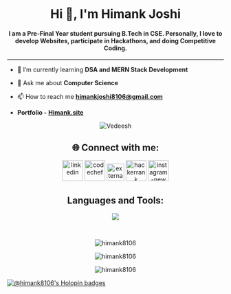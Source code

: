 <h1 align="center">Hi 👋, I'm Himank Joshi</h1>

<h4 align="center">I am a Pre-Final Year student pursuing B.Tech in CSE. Personally, I love to develop Websites, participate in Hackathons, and doing Competitive Coding.</h4>
<hr/>


- 🌱 I’m currently learning **DSA and MERN Stack Development**

- 💬 Ask me about **Computer Science**

- 📫 How to reach me **himankjoshi8106@gmail.com** 

- **Portfolio -** <a href="https://himank8106.github.io/Portfolio/" alt="site" target="_main">**Himank.site**</a> <br>

<p align="center"> <img src="https://komarev.com/ghpvc/?username=Himank8106&label=Visitors&color=0e75b6&style=flat" alt="Vedeesh" /></p>
  
<h2 align="center"><bold>🌐 Connect with me:</bold></h2>
<p align="center">
  <a href="https://linkedin.com/in/himank8106" target="blank"><img width="48" height="48" src="https://img.icons8.com/fluency/48/linkedin.png" alt="linkedin"/></a>
  <a href="https://www.codechef.com/users/himank8106" target="_blank"><img width="48" height="48" src="https://img.icons8.com/fluency/48/codechef.png" alt="codechef"/></a>
  <a href="https://leetcode.com/Himank8106" target="_blank"><img width="40" height="40" src="https://img.icons8.com/external-tal-revivo-shadow-tal-revivo/48/external-level-up-your-coding-skills-and-quickly-land-a-job-logo-shadow-tal-revivo.png" alt="external-level-up-your-coding-skills-and-quickly-land-a-job-logo-shadow-tal-revivo"/></a>   
  <a href="https://www.hackerrank.com/himankjoshi8106" target="_blank"><img width="48" height="48" src="https://img.icons8.com/windows/48/hackerrank.png" alt="hackerrank"/></a>   
  <a href="https://www.instagram.com/himank8106/" target="_blank"><img width="48" height="48" src="https://img.icons8.com/fluency/48/instagram-new.png" alt="instagram-new"/></a>
</p>

<h2 align="center"><bold>Languages and Tools:</bold></h2>
<p align="center">
<img src="https://skillicons.dev/icons?i=java,html,css,bootstrap,tailwind,javascript,react,nodejs,express,mongodb,postman,git,mysql" >
</p>
<br>

<div align="center"><p><img align="center" src="https://github-readme-stats.vercel.app/api/top-langs?username=himank8106&show_icons=true&locale=en&layout=compact" alt="himank8106" /></p></div>

<!--<div><p>&nbsp;<img align="center" src="https://github-readme-stats.vercel.app/api?username=himank8106&show_icons=true&locale=en" alt="himank8106" /></p></div>-->

<div align="center">
  <p><img align="center" src="https://github-readme-streak-stats.herokuapp.com/?user=himank8106&" alt="himank8106" />
  </p>
</div>

<div align="center">
  <p><img align="center" src="http://github-profile-summary-cards.vercel.app/api/cards/profile-details?username=Himank8106&theme=github" alt="himank8106" />
  </p>
</div>

<!--  <div align="center">
  <p><img align="center" src="https://github-readme-activity-graph.vercel.app/graph?username=Himank8106&theme=github-compact&height=350&hide_border=true" alt="himank8106" />
  </p>
</div> -->

[![@himank8106's Holopin badges](https://holopin.me/himank8106)](https://www.holopin.io/@himank8106)

<!--
[![Aswin's github activity graph](https://github-readme-activity-graph.vercel.app/graph?username=Himank8106&theme=github-compact&height=350&hide_border=true)](https://github.com/Himank8106/github-readme-activity-graph)
![](http://github-profile-summary-cards.vercel.app/api/cards/profile-details?username=Himank8106&theme=github)<br/>
![](http://github-profile-summary-cards.vercel.app/api/cards/repos-per-language?username=Himank8106&theme=github)
![](http://github-profile-summary-cards.vercel.app/api/cards/most-commit-language?username=Himank8106&theme=github)
-->


